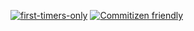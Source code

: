 [![first-timers-only](https://img.shields.io/badge/first--timers--only-friendly-blue.svg?style=flat-square)](https://www.firsttimersonly.com/)
[![Commitizen friendly](https://img.shields.io/badge/commitizen-friendly-brightgreen.svg)](http://commitizen.github.io/cz-cli/)
